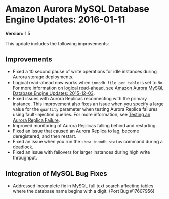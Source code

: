 # Amazon Aurora MySQL Database Engine Updates: 2016\-01\-11<a name="AuroraMySQL.Updates.20160111"></a>

**Version:** 1\.5

This update includes the following improvements:

## Improvements<a name="AuroraMySQL.Updates.20160111.Improvements"></a>
+ Fixed a 10 second pause of write operations for idle instances during Aurora storage deployments\.
+ Logical read\-ahead now works when `innodb_file_per_table` is set to `No`\. For more information on logical read\-ahead, see [Amazon Aurora MySQL Database Engine Updates: 2015\-12\-03](AuroraMySQL.Updates.20151203.md)\.
+ Fixed issues with Aurora Replicas reconnecting with the primary instance\. This improvement also fixes an issue when you specify a large value for the `quantity` parameter when testing Aurora Replica failures using fault\-injection queries\. For more information, see [Testing an Aurora Replica Failure](AuroraMySQL.Managing.md#AuroraMySQL.Managing.FaultInjectionQueries.ReplicaFailure)\.
+ Improved monitoring of Aurora Replicas falling behind and restarting\.
+ Fixed an issue that caused an Aurora Replica to lag, become deregistered, and then restart\.
+ Fixed an issue when you run the `show innodb status` command during a deadlock\.
+ Fixed an issue with failovers for larger instances during high write throughput\.

## Integration of MySQL Bug Fixes<a name="AuroraMySQL.Updates.20160111.BugFixes"></a>
+ Addressed incomplete fix in MySQL full text search affecting tables where the database name begins with a digit\. \(Port Bug \#17607956\) 